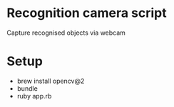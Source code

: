 # Recognition camera script

Capture recognised objects via webcam

# Setup
  - brew install opencv@2
  - bundle
  - ruby app.rb
